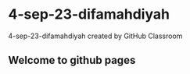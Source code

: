 # 4-sep-23-difamahdiyah
4-sep-23-difamahdiyah created by GitHub Classroom
## Welcome to github pages
